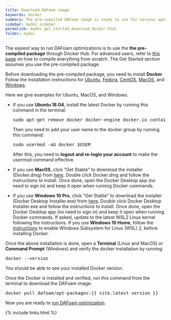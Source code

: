 ```yaml
---
title: Download DAFoam image
keywords: docker
summary: The pre-compiled DAFoam image is ready to use for various operating systems.
sidebar: mydoc_sidebar
permalink: mydoc_get_started_download_docker.html
folder: mydoc
---
```


The easiest way to run DAFoam optimizations is to use the **the pre-compiled package** through Docker Hub. For advanced users, refer to [this page](mydoc_installation_source.html) on how to compile everything from scratch. The Get Started section assumes you use the pre-compiled package.

Before downloading the pre-compiled package, you need to install **Docker**. Follow the installation instructions for [Ubuntu](https://docs.docker.com/install/linux/docker-ce/ubuntu), [Fedora](https://docs.docker.com/install/linux/docker-ce/fedora), [CentOS](https://docs.docker.com/install/linux/docker-ce/centos), [MacOS](https://hub.docker.com/editions/community/docker-ce-desktop-mac/), and  [Windows](https://hub.docker.com/editions/community/docker-ce-desktop-windows/). 

Here we give examples for Ubuntu, MacOS, and Windows.
 
- If you use **Ubuntu 18.04**, install the latest Docker by running this command in the terminal:

  <pre>
  sudo apt-get remove docker docker-engine docker.io containerd runc && sudo apt-get update && sudo apt-get install apt-transport-https ca-certificates curl gnupg-agent   software-properties-common -y && curl -fsSL https://download.docker.com/linux/ubuntu/gpg | sudo apt-key add - && sudo add-apt-repository "deb [arch=amd64] https:// download. docker.com/linux/ubuntu $(lsb_release -cs) stable" && sudo apt-get update && sudo apt-get install docker docker.io -y
  </pre>
  
  Then you need to add your user name to the docker group by running this command:
  
  <pre>
  sudo usermod -aG docker $USER
  </pre>
  
  After this, you need to **logout and re-login your account** to make the usermod command effective. 

- If you use **MacOS**, click "Get Stable" to download the installer (Docker.dmg) from [here](https://hub.docker.com/editions/community/docker-ce-desktop-mac). Double click Docker.dmg and follow the instructions to install. Once done, open the Docker Desktop app (no need to sign in) and keep it open when running Docker commands.

- If you use **Windows 10 Pro**, click "Get Stable" to download the installer (Docker Desktop Installer.exe) from [here](https://hub.docker.com/editions/community/docker-ce-desktop-windows/). Double click Docker Desktop Installer.exe and follow the instructions to install. Once done, open the Docker Desktop app (no need to sign in) and keep it open when running Docker commands. If asked, update to the latest WSL2 Linux kernel following the instructions. If you use **Windows 10 Home**, follow the [instructions](https://docs.docker.com/docker-for-windows/install-windows-home) to enable Windows Subsystem for Linux (WSL) 2, before installing Docker.

Once the above installation is done, open a **Terminal** (Linux and MacOS) or **Command Prompt** (Windows) and verify the docker installation by running:

<pre>
docker --version
</pre>

You should be able to see your installed Docker version.

Once the Docker is installed and verified, run this command from the terminal to download the DAFoam image:

<pre>
docker pull dafoam/opt-packages:{{ site.latest_version }}
</pre>

Now you are ready to [run DAFoam optimization](mydoc_get_started_run.html).


{% include links.html %}

